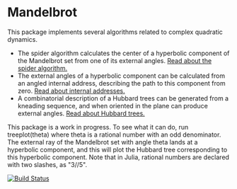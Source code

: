 # Mandelbrot

This package implements several algorithms related to complex quadratic dynamics. 
- The spider algorithm calculates the center of a hyperbolic component of the Mandelbrot set from one of its external angles. [Read about the spider algorithm.](https://pi.math.cornell.edu/~hubbard/SpidersFinal.pdf)
- The external angles of a hyperbolic component can be calculated from an angled internal address, describing the path to this component from zero. [Read about internal addresses.](https://arxiv.org/abs/math/9411238)
- A combinatorial description of a Hubbard trees can be generated from a kneading sequence, and when oriented in the plane can produce external angles. [Read about Hubbard trees.](https://www.mat.univie.ac.at/~bruin/papers/bkafsch.pdf)

This package is a work in progress. To see what it can do, run treeplot(theta) where theta is a rational number with an odd denominator. The external ray of the Mandelbrot set with angle theta lands at a hyperbolic component, and this will plot the Hubbard tree corresponding to this hyperbolic component. Note that in Julia, rational numbers are declared with two slashes, as "3//5".

[![Build Status](https://github.com/jeffwack111/Spiders.jl/actions/workflows/CI.yml/badge.svg?branch=main)](https://github.com/jeffwack111/Spiders.jl/actions/workflows/CI.yml?query=branch%3Amain)
